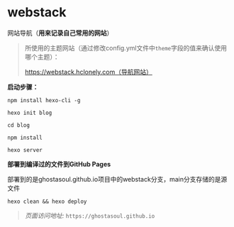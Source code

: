 # webstack
网站导航（**用来记录自己常用的网站**）
>所使用的主题网站（通过修改config.yml文件中`theme`字段的值来确认使用哪个主题）：
> 
> https://webstack.hclonely.com（导航网站）

**启动步骤：**
```shell
npm install hexo-cli -g

hexo init blog

cd blog

npm install

hexo server
```

**部署到编译过的文件到GitHub Pages**

部署到的是ghostasoul.github.io项目中的webstack分支，main分支存储的是源文件
```shell
hexo clean && hexo deploy
```

> *页面访问地址:* `https://ghostasoul.github.io`